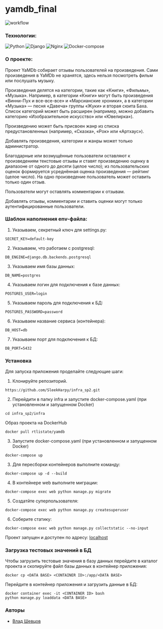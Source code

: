 # yamdb_final
![workflow](https://github.com/SleekHarpy/yamdb_final/actions/workflows/yamdb_workflow.yml/badge.svg)

### Технологии:
![Python](https://img.shields.io/badge/Python-3.7-green)
![Django](https://img.shields.io/badge/Django-2.2.16-green)
![Nginx](https://img.shields.io/badge/Nginx-%20-lightgrey)
![Docker-compose](https://img.shields.io/badge/Docker--compose-%20-lightgrey)

### О проекте:
Проект YaMDb собирает отзывы пользователей на произведения. Сами произведения в YaMDb не хранятся, здесь нельзя 
посмотреть фильм или послушать музыку.

Произведения делятся на категории, такие как «Книги», «Фильмы», «Музыка». Например, в категории «Книги» могут 
быть произведения «Винни-Пух и все-все-все» и «Марсианские хроники», а в категории «Музыка» — песня «Давеча» 
группы «Жуки» и вторая сюита Баха. Список категорий может быть расширен (например, можно добавить 
категорию «Изобразительное искусство» или «Ювелирка»).

Произведению может быть присвоен жанр из списка предустановленных (например, «Сказка», «Рок» или «Артхаус»). 

Добавлять произведения, категории и жанры может только администратор.

Благодарные или возмущённые пользователи оставляют к произведениям текстовые отзывы и ставят произведению оценку 
в диапазоне от одного до десяти (целое число); из пользовательских оценок формируется усреднённая оценка 
произведения — рейтинг (целое число). На одно произведение пользователь может оставить только один отзыв.

Пользователи могут оставлять комментарии к отзывам.

Добавлять отзывы, комментарии и ставить оценки могут только аутентифицированные пользователи.

### Шаблон наполнения env-файла:

1. Указываем, секретный ключ для settings.py:
```
SECRET_KEY=default-key
```
2. Указываем, что работаем с postgresql:
```
DB_ENGINE=django.db.backends.postgresql
```
3. Указываем имя базы данных:
```
DB_NAME=postgres
```
4. Указываем логин для подключения к базе данных:
```
POSTGRES_USER=login
```
5. Указываем пароль для подключения к БД:
```
POSTGRES_PASSWORD=password
```
6. Указываем название сервиса (контейнера):
```
DB_HOST=db
```
7. Указываем порт для подключения к БД:
```
DB_PORT=5432
```

### Установка

Для запуска приложения проделайте следующие шаги:

1. Клонируйте репозиторий.
```
https://github.com/SleekHarpy/infra_sp2.git
```

2. Перейдити в папку infra и запустите docker-compose.yaml (при установленном и запущенном Docker)
```
cd infra_sp2/infra
```

Образ проекта на DockerHub
```
docker pull rtlistate/yamdb
```

3. Запустите docker-compose.yaml (при установленном и запущенном Docker)


```
docker-compose up
```
3. Для пересборки контейнеров выполните команду:
```
docker-compose up -d --build
```
4. В контейнере web выполните миграции:
```
docker-compose exec web python manage.py migrate
```
5. Создатйте суперпользователя:
```
docker-compose exec web python manage.py createsuperuser
```
6. Соберите статику:
```
docker-compose exec web python manage.py collectstatic --no-input
```
Проект запущен и доступен по адресу: [localhost](http://localhost/admin/)

### Загрузка тестовых значений в БД

Чтобы загрузить тестовые значения в базу данных перейдите в каталог проекта и скопируйте файл базы данных в контейнер приложения:
```
docker cp <DATA BASE> <CONTAINER ID>:/app/<DATA BASE>
```
Перейдите в контейнер приложения и загрузить данные в БД: 
```
docker container exec -it <CONTAINER ID> bash
python manage.py loaddata <DATA BASE>
```

### Авторы
- [Влад Шевцов](https://github.com/SleekHarpy)

